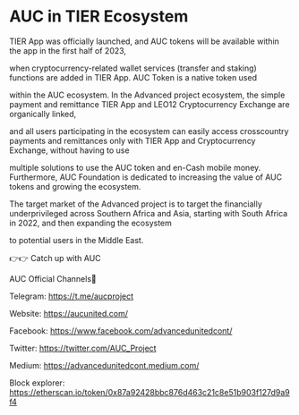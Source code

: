 # AUC in TIER Ecosystem
TIER App was officially launched, and AUC tokens will be available within the app in the first half of 2023, 

when cryptocurrency-related wallet services (transfer and staking) functions are added in TIER App. AUC Token is a native token used

within the AUC ecosystem. In the Advanced project ecosystem, the simple payment and remittance TIER App and LEO12 Cryptocurrency Exchange are organically linked,

and all users participating in the ecosystem can easily access crosscountry payments and remittances only with TIER App and Cryptocurrency Exchange, without having to use

multiple solutions to use the AUC token and en-Cash mobile money. Furthermore, AUC Foundation is dedicated to increasing the value of AUC tokens and growing the ecosystem. 

The target market of the Advanced project is to target the financially underprivileged across Southern Africa and Asia, starting with South Africa in 2022, and then expanding the ecosystem 

to potential users in the Middle East.

👉👉 Catch up with AUC

AUC Official Channels📌

Telegram: https://t.me/aucproject

Website: https://aucunited.com/

Facebook: https://www.facebook.com/advancedunitedcont/

Twitter: https://twitter.com/AUC_Project

Medium: https://advancedunitedcont.medium.com/

Block explorer: https://etherscan.io/token/0x87a92428bbc876d463c21c8e51b903f127d9a9f4

